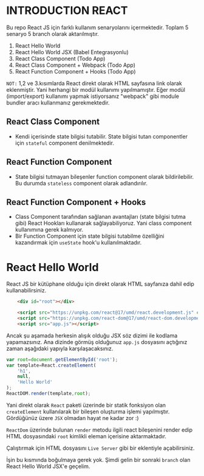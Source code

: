 # INTRODUCTION REACT
Bu repo React JS için farklı kullanım senaryolarını içermektedir.
Toplam 5 senaryo 5 branch olarak aktarılmıştır.
1. React Hello World
2. React Hello World JSX (Babel Entegrasyonlu)
3. React Class Component (Todo App)
4. React Class Component + Webpack (Todo App)
5. React Function Component + Hooks (Todo App)

`NOT:` 1,2 ve 3.kısımlarda React direkt olarak HTML sayfasına link olarak eklenmiştir. Yani herhangi bir modül kullanımı yapılmamıştır. Eğer modül (import/export) kullanımı yapmak istiyorsanız "webpack" gibi module bundler aracı kullanmanız gerekmektedir.

## React Class Component 
* Kendi içerisinde state bilgisi tutabilir. State bilgisi tutan componentler için `stateful` component denilmektedir.

## React Function Component
* State bilgisi tutmayan bileşenler function component olarak bildirilebilir. Bu durumda `stateless` component olarak adlandırılır.

## React Function Component + Hooks
* Class Component tarafından sağlanan avantajları (state bilgisi tutma gibi) React Hookları kullanarak sağlayabiliyoruz. Yani class component kullanımına gerek kalmıyor.
* Bir Function Component için state bilgisi tutabilme özelliğini kazandırmak için `useState` hook'u kullanılmaktadır.

# React Hello World
React JS bir kütüphane olduğu için direkt olarak HTML sayfanıza dahil edip kullanabilirsiniz.

```html
    <div id="root"></div>

    <script src="https://unpkg.com/react@17/umd/react.development.js" crossorigin></script>
    <script src="https://unpkg.com/react-dom@17/umd/react-dom.development.js" crossorigin></script>
    <script src="app.js"></script>
```

Ancak şu aşamada herkesin alışık olduğu JSX söz dizimi ile kodlama yapamazsınız. Ana dizinde görmüş olduğunuz `app.js` dosyasını açtığınız zaman aşağıdaki yapıyla karşılaşacaksınız.

```js
var root=document.getElementById('root');
var template=React.createElement(
    'h1',
    null,
    'Hello World'
);
ReactDOM.render(template,root);
```

Yani direkt olarak `React` paketi üzerinde bir statik fonksiyon olan `createElement` kullanılarak bir bileşen oluşturma işlemi yapılmıştır. Gördüğünüz üzere `JSX` olmadan hayat ne kadar zor :)

`ReactDom` üzerinde bulunan `render` metodu ilgili react bileşenini render edip HTML dosyasındaki `root` kimlikli eleman içerisine aktarmaktadır.

Çalıştırmak için HTML dosyasını `Live Server` gibi bir eklentiyle açabilirsiniz.

İşin bu kısmında boğulmaya gerek yok. Şimdi gelin bir sonraki `branch` olan React Hello World JSX'e geçelim.